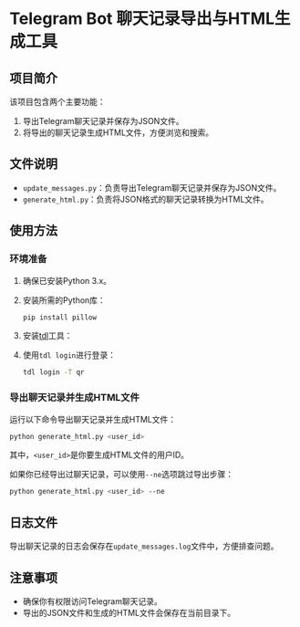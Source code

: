 # Telegram Bot 聊天记录导出与HTML生成工具

## 项目简介

该项目包含两个主要功能：
1. 导出Telegram聊天记录并保存为JSON文件。
2. 将导出的聊天记录生成HTML文件，方便浏览和搜索。

## 文件说明

- `update_messages.py`：负责导出Telegram聊天记录并保存为JSON文件。
- `generate_html.py`：负责将JSON格式的聊天记录转换为HTML文件。

## 使用方法

### 环境准备

1. 确保已安装Python 3.x。
2. 安装所需的Python库：
    ```bash
    pip install pillow
    ```
3. 安装[tdl](https://github.com/iyear/tdl)工具：
    
4. 使用`tdl login`进行登录：
    ```bash
    tdl login -T qr
    ```

### 导出聊天记录并生成HTML文件

运行以下命令导出聊天记录并生成HTML文件：
```bash
python generate_html.py <user_id>
```
其中，`<user_id>`是你要生成HTML文件的用户ID。

如果你已经导出过聊天记录，可以使用`--ne`选项跳过导出步骤：
```bash
python generate_html.py <user_id> --ne
```

## 日志文件

导出聊天记录的日志会保存在`update_messages.log`文件中，方便排查问题。

## 注意事项

- 确保你有权限访问Telegram聊天记录。
- 导出的JSON文件和生成的HTML文件会保存在当前目录下。